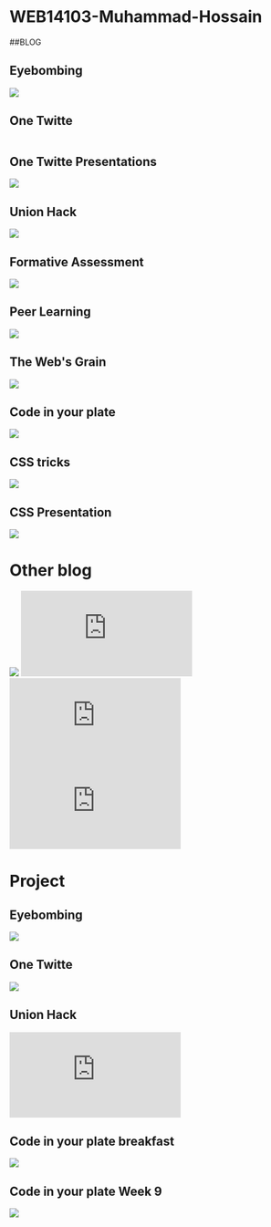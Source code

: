 # WEB14103-Muhammad-Hossain
##BLOG
## Eyebombing
![](http://fourthfloor.raveweb.net/mhossain/2016/10/12/eyebombing-1-0/)
## One Twitte
![]()
## One Twitte Presentations
![](https://www.emaze.com/@AWLTQLOQ/one-twitte)
## Union Hack
![](http://fourthfloor.raveweb.net/mhossain/2016/10/26/union-hack/)
## Formative Assessment 
![](http://fourthfloor.raveweb.net/mhossain/2016/11/16/formative-assessment/)
## Peer Learning
![](http://fourthfloor.raveweb.net/mhossain/2016/12/01/peer-learning-blog/)
## The Web's Grain
![](http://fourthfloor.raveweb.net/mhossain/2016/11/30/the-webs-grain-blog/)
## Code in your plate
![](http://fourthfloor.raveweb.net/mhossain/2016/11/30/code-in-your-plate-blog/)
## CSS tricks
![](http://fourthfloor.raveweb.net/mhossain/2016/12/01/css-trick-blog/)
## CSS Presentation 
![](http://fourthfloor.raveweb.net/mhossain/2016/12/01/css-trick-work-presentations/)

# Other blog
![](http://fourthfloor.raveweb.net/mhossain/2016/10/11/the-inductions-1-0/)
![](http://fourthfloor.raveweb.net/mhossain/wp-admin/post.php?post=10&action=edit)
![](http://fourthfloor.raveweb.net/mhossain/wp-admin/post.php?post=12&action=edit)
![](http://fourthfloor.raveweb.net/mhossain/wp-admin/post.php?post=15&action=edit)
# Project
## Eyebombing
![](http://fourthfloor.raveweb.net/mhossain/2016/12/01/eyebombing-workpresentations/)
## One Twitte
![](http://fourthfloor.raveweb.net/mhossain/2016/12/01/one-twitter-workpresentation/)
## Union Hack
![](http://fourthfloor.raveweb.net/mhossain/wp-admin/post.php?post=56&action=edit)
## Code in your plate breakfast
![](https://thimbleprojects.org/m360/138803)
## Code in your plate Week 9
![](https://thimbleprojects.org/m360/140325)
